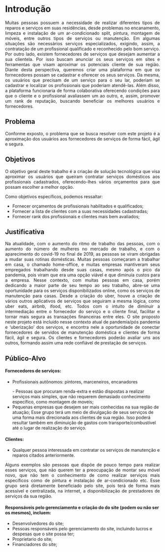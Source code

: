 # Introdução

<p align="justify"> Muitas pessoas possuem a necessidade de realizar diferentes tipos de reparos e serviços em suas residências, desde problemas no encanamento, limpeza e instalação de um ar-condicionado split, pintura, montagem de móveis, entre outros tipos de serviços ou manutenção. Em algumas situações são necessários serviços especializados, exigindo, assim, a contratação de um profissional qualificado e reconhecido pelo bom serviço.
Por outro lado, existem fornecedores de serviços que desejam aumentar a sua clientela. Por isso buscam anunciar os seus serviços em sites e ferramentas que visam aproximar os potenciais cliente de sua região.
Diante desta perspectiva, queremos criar uma plataforma em que os fornecedores possam se cadastrar e oferecer os seus serviços. Da mesma, os usuários que precisam de um serviço para o seu lar, poderiam se cadastrar e localizar os profissionais que poderiam atendê-las.
Além disso, a plataforma funcionaria de forma colaborativa oferecendo condições para que o cliente e o profissional avaliassem um ao outro, e, assim, promover um rank de reputação, buscando beneficiar os melhores usuários e fornecedores.</p>

## Problema
<p align="justify"> Conforme exposto, o problema que se busca resolver com este projeto é a aproximação dos usuários aos fornecedores de serviços de forma fácil, ágil e segura.</p>

## Objetivos

<p align="justify"> O objetivo geral deste trabalho é a criação de solução tecnológica que visa aproximar os usuários que queiram contratar serviços domésticos aos profissionais cadastrados, oferecendo-lhes vários orçamentos para que possam escolher a melhor opção.
</p>

Como objetivos específicos, podemos ressaltar:
* Fornecer orçamentos de profissionais habilitados e qualificados;
* Fornecer a lista de clientes com a suas necessidades cadastradas;
* Fornecer rank dos profissionais e clientes mais bem avaliados;
 
## Justificativa
<p align="justify"> 
Na atualidade, com o aumento do ritmo de trabalho das pessoas, com o aumento do número de mulheres no mercado de trabalho, e com o aparecimento do covid-19 no final de 2019, as pessoas se viram obrigadas a mudar suas rotinas domésticas.
Muitas pessoas começaram a trabalhar em casa, o chamado home-office, e muitas empresas mantiveram seus empregados trabalhando desde suas casas, mesmo após o pico da pandemia, pois viram que era uma opção viável e que diminuía custos para a empresa.
Nesse contexto, com muitas pessoas em casa, porém dedicando a maior parte de seu tempo ao seu trabalho, abre-se uma oportunidade para os serviços disponibilizados online, como os serviços de manutenção para casas.
Desde a criação do uber, houve a criação de vários outros aplicativos de serviços que seguiram a mesma lógica, como uber eats, airbnb, ifood, etc. Todos com o intuito de diminuir a intermediação entre o fornecedor do serviço e o cliente final, facilitar e tornar mais segura as transações financeiras entre eles.
O site proposto neste projeto está incluído nesse contexto atual de pandemia/pós pandemia e ‘uberização’ dos serviços, e encontra nele a oportunidade de conectar fornecedores de servidos de manutenção doméstica e clientes de forma fácil, ágil e segura. Os clientes e fornecedores poderão avaliar uns aos outros, formando assim uma rede confiável de prestação de serviços.
</p>

## Público-Alvo

#### Fornecedores de serviços:
 - Profissionais autônomos: pintores, marceneiros, encanadores </p>- Pessoas que procuram renda-extra e estão dispostas a realizar serviços mais simples, que não requerem demasiado conhecimento específico, como montagem de moveis;
 - Pequenas empresas que desejem ser mais conhecidas na sua região de atuação;
Esse grupo terá um meio de divulgação de seus serviços de uma forma mais direcionada aos clientes de sua região. Isso poderá resultar também em diminuição de gastos com transporte/combustível até o lugar de realização do serviço.


#### Clientes: 

 - Qualquer pessoa interessada em contratar os serviços de manutenção e reparos citados anteriormente. 

<p align="justify">Alguns exemplos são pessoas que dispõe de pouco tempo para realizar esses serviços, que não querem ter a preocupação de montar seu móvel novo, que não tem o conhecimento de como realizar serviços mais específicos como de pintura e instalação de ar-condicionado etc.
Esse grupo será diretamente beneficiado pelo site, pois terá de forma mais acessível e centralizada, na internet, a disponibilização de prestadores de serviços da sua região.
</p>

#### Responsáveis pelo gerenciamento e criação do do site (podem ou não ser os mesmos), incluem:
 - Desenvolvedores do site;
 - Pessoas responsáveis pelo gerenciamento do site, incluindo lucros e despesas que o site possa ter;
 - Proprietario do site;
 - Financiadores do site;
